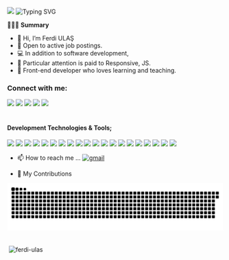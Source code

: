 <img src="https://github.com/thompsonemerson/thompsonemerson/raw/master/cover-thompson.png" height="200"/>
<img src="https://readme-typing-svg.herokuapp.com?font=Fira+Code&weight=800&size=18&pause=1000&color=ddd&center=true&vCenter=true&width=550&lines=I'm+Ferdi+Ulas;Computer+Science+Student;Web+Developer;I+Always+have+a+passion+for+coding+and+learning" alt="Typing SVG"  >

🧑🏻‍💻 **Summary**
- 👋 Hi, I’m Ferdi ULAŞ
- 🌱 Open to active job postings.
- 💻 In addition to software development,
- 🚀 Particular attention is paid to Responsive, JS.
- 🥳 Front-end developer who loves learning and teaching.

<h3 align="left">Connect with me:</h3>
<p align="left">
<a href="https://www.youtube.com/channel/UChPHeSoAXW4V8C08Q3TIYxA" target="_blank"><img src="https://img.shields.io/badge/YouTube-%23FF0000.svg?logo=YouTube&logoColor=white"></a>  
<a href="https://www.linkedin.com/in/ferdiulas-/" target="_blank"><img src="https://img.shields.io/badge/LinkedIn-%230274B3.svg?logo=linkedin&logoColor=white"></a>
<a href="https://www.youtube.com/@jr.ferdiulas" target="_blank"><img src="https://img.shields.io/badge/Discord-%235865F2.svg?logo=discord&logoColor=white"></a>
<a href="https://www.youtube.com/@jr.ferdiulas" target="_blank"><img src="https://img.shields.io/badge/Instagram-%23ff0069.svg?logo=Instagram&logoColor=white"></a>
<a href="https://www.youtube.com/@jr.ferdiulas" target="_blank"><img src="https://img.shields.io/badge/X-black.svg?logo=X&logoColor=white"></a>
</p>

<h1></h1>

<h4 align="left">Development Technologies & Tools;</h4>
<p align="left">
  <img src="https://img.shields.io/badge/Visual_Studio_Code-%23007ACC.svg?style=for-the-badge&logo=visual-studio-code&logoColor=white">
  <img src="https://img.shields.io/badge/html5-%23E34F26.svg?style=for-the-badge&logo=html5&logoColor=white">
  <img src="https://img.shields.io/badge/css3-%231572B6.svg?style=for-the-badge&logo=css3&logoColor=white">
  <img src="https://img.shields.io/badge/bootstrap-%23563D7C.svg?style=for-the-badge&logo=bootstrap&logoColor=white">
  <img src="https://img.shields.io/badge/sass-%23CC6699.svg?style=for-the-badge&logo=sass&logoColor=white">
  <img src="https://img.shields.io/badge/javascript-%23323330.svg?style=for-the-badge&logo=javascript&logoColor=%23F7DF1E">
  <img src="https://img.shields.io/badge/typescript-%23007ACC.svg?style=for-the-badge&logo=typescript&logoColor=white">
  <img src="https://img.shields.io/badge/react-%2361DAFB.svg?style=for-the-badge&logo=react&logoColor=white">
  <img src="https://img.shields.io/badge/redux_toolkit-%23764F5B.svg?style=for-the-badge&logo=redux&logoColor=white">
  <img src="https://img.shields.io/badge/mui-%230081CB.svg?style=for-the-badge&logo=material-ui&logoColor=white">
  <img src="https://img.shields.io/badge/firebase-%23FFCA28.svg?style=for-the-badge&logo=firebase&logoColor=white">
  <img src="https://img.shields.io/badge/supabase-%2300A9E0.svg?style=for-the-badge&logo=supabase&logoColor=white">
  <img src="https://img.shields.io/badge/git-%23F05032.svg?style=for-the-badge&logo=git&logoColor=white">
  <img src="https://img.shields.io/badge/github-%23121011.svg?style=for-the-badge&logo=github&logoColor=white">
  <img src="https://img.shields.io/badge/vercel-%23000000.svg?style=for-the-badge&logo=vercel&logoColor=white">
  <img src="https://img.shields.io/badge/canva-%23F24E1E.svg?style=for-the-badge&logo=canva&logoColor=white">
  <img src="https://img.shields.io/badge/Sony_Vegas_Pro-%23000000.svg?style=for-the-badge&logo=sony&logoColor=white">
  <img src="https://img.shields.io/badge/coreldraw-%23FF6A00.svg?style=for-the-badge&logo=coreldraw&logoColor=white">
  <img src="https://img.shields.io/badge/excel-%231D6E00.svg?style=for-the-badge&logo=microsoft-excel&logoColor=white">
  <img src="https://img.shields.io/badge/capcut-%23000000.svg?style=for-the-badge&logo=capcut&logoColor=white">
 
</p>







- 📫 How to reach me ...
[![gmail](https://img.shields.io/badge/-frontenddevferdi@gmail.com-D14836?style=flat&logo=Gmail&logoColor=white)](mailto:frontenddevferdi@gmail.com)

- 🐍 My Contributions

<picture>
  <source media="(prefers-color-scheme: dark)" srcset="https://raw.githubusercontent.com/ferdi-ulas/ferdi-ulas/output/github-contribution-grid-snake-dark.svg">
  <source media="(prefers-color-scheme: light)" srcset="https://raw.githubusercontent.com/ferdi-ulas/ferdi-ulas/output/github-contribution-grid-snake.svg">
  <img alt="github contribution grid snake animation" src="https://raw.githubusercontent.com/ferdi-ulas/ferdi-ulas/output/github-contribution-grid-snake.svg">
</picture>
<br>

<br>

<p>&nbsp;<img align="center" src="https://github-readme-stats.vercel.app/api?username=ferdi-ulas&show_icons=true&locale=en&theme=radical" alt="ferdi-ulas" /></p>
